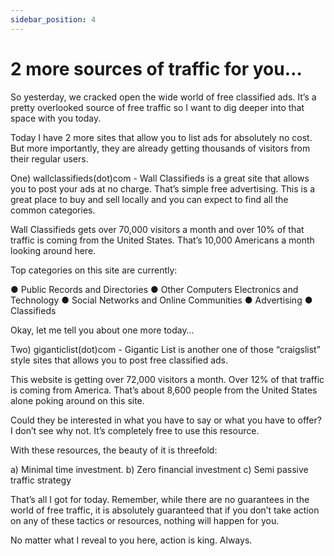 ```yaml
---
sidebar_position: 4
---
```

# 2 more sources of traffic for you…


So yesterday, we cracked open the wide world of free classified ads.  It’s a pretty overlooked source of free traffic so I want to dig deeper into that space with you today.


Today I have 2 more sites that allow you to list ads for absolutely no cost.  But more importantly, they are already getting thousands of visitors from their regular users.


One) wallclassifieds(dot)com - Wall Classifieds is a great site that allows you to post your ads at no charge.  That’s simple free advertising.  This is a great place to buy and sell locally and you can expect to find all the common categories.

Wall Classifieds gets over 70,000 visitors a month and over 10% of that traffic is coming from the United States.  That’s 10,000 Americans a month looking around here.

Top categories on this site are currently:

●	Public Records and Directories
●	Other Computers Electronics and Technology
●	Social Networks and Online Communities
●	Advertising
●	Classifieds

Okay, let me tell you about one more today…

Two) giganticlist(dot)com - Gigantic List is another one of those “craigslist” style sites that allows you to post free classified ads.

This website is getting over 72,000 visitors a month.  Over 12% of that traffic is coming from America.  That’s about 8,600 people from the United States alone poking around on this site.

Could they be interested in what you have to say or what you have to offer?  I don’t see why not.  It’s completely free to use this resource.  



With these resources, the beauty of it is threefold:

a)	Minimal time investment.
b)	Zero financial investment
c)	Semi passive traffic strategy


That’s all I got for today.  Remember, while there are no guarantees in the world of free traffic, it is absolutely guaranteed that if you don’t take action on any of these tactics or resources, nothing will happen for you.

No matter what I reveal to you here, action is king.  Always.
